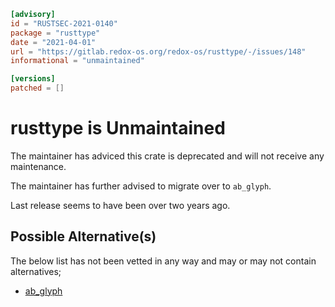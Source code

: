 ```toml
[advisory]
id = "RUSTSEC-2021-0140"
package = "rusttype"
date = "2021-04-01"
url = "https://gitlab.redox-os.org/redox-os/rusttype/-/issues/148"
informational = "unmaintained"

[versions]
patched = []
```
# rusttype is Unmaintained

The maintainer has adviced this crate is deprecated and will not
receive any maintenance.

The maintainer has further advised to migrate over to `ab_glyph`.

Last release seems to have been over two years ago.

## Possible Alternative(s)

 The below list has not been vetted in any way and may or may not contain alternatives;

 - [ab_glyph](https://crates.io/crates/ab_glyph)

